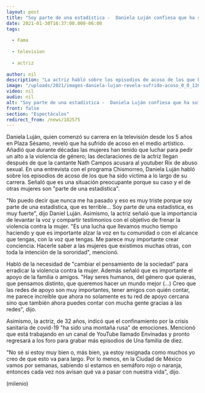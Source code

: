 ```yaml
---
layout: post
title: "Soy parte de una estadística -  Daniela Luján confiesa que ha sufrido de acoso"
date: 2021-01-30T16:37:00.000-06:00
tags:
  
  - Fama
  
  - television
  
  - actriz
  
author: nil
description: "La actriz habló sobre los episodios de acoso de los que ha sido víctima a lo largo de su carrera. "
image: "/uploads/2021/images-daniela-lujan-revela-sufrido-acoso_0_0_1200_747.jpg"
video: nil
audio: nil
alt: "Soy parte de una estadística -  Daniela Luján confiesa que ha sufrido de acoso"
front: false
section: "Espectáculos"
redirect_from: /news/182575
---
```


Daniela Luján, quien comenzó su carrera en la televisión desde los 5 años en Plaza Sésamo, reveló que ha sufrido de acoso en el medio artístico. Añadió que durante décadas las mujeres han tenido que luchar para pedir un alto a la violencia de género; las declaraciones de la actriz llegan después de que la cantante Nath Campos acusara al youtuber Rix de abuso sexual. En una entrevista con el programa Chismorreo, Daniela Luján habló sobre los episodios de acoso de los que ha sido víctima a lo largo de su carrera. Señaló que es una situación preocupante porque su caso y el de otras mujeres son "parte de una estadística". 

"No puedo decir que nunca me ha pasado y eso es muy triste porque soy parte de una estadística, que es terrible... Soy parte de una estadística, es muy fuerte", dijo Daniel Luján.  Asimismo, la actriz señaló que la importancia de levantar la voz y compartir testimonios con el objetivo de frenar la violencia contra la mujer.  "Es una lucha que llevamos mucho tiempo haciendo y que es importante alzar la voz en tu comunidad o con el alcance que tengas, con la voz que tengas. Me parece muy importante crear conciencia. Hacerle saber a las mujeres que existimos muchas otras, con toda la intención de la sororidad", mencionó.  

Habló de la necesidad de "cambiar el pensamiento de la sociedad" para erradicar la violencia contra la mujer. Además señaló que es importante el apoyo de la familia o amigos. 
"Hay seres humanos, del género que quieras, que pensamos distinto, que queremos hacer un mundo mejor (...) Creo que las redes de apoyo son muy importantes, tener amigos con quién contar, me parece increíble que ahora no solamente es tu red de apoyo cercana sino que también ahora puedes contar con mucha gente gracias a las redes", dijo.

Asimismo, la actriz, de 32 años, indicó que el confinamiento por la crisis sanitaria de covid-19 "ha sido una montaña rusa" de emociones. Mencionó que está trabajando en un canal de YouTube llamado Envinadas y pronto regresará a los foro para grabar más episodios de Una familia de diez.

"No sé si estoy muy bien o, más bien, ya estoy resignada como muchos yo creo de que esto va para largo. Por lo menos, en la Ciudad de México vamos por semanas, sabiendo si estamos en semáforo rojo o naranja, entonces cada vez nos avisan qué va a pasar con nuestra vida", dijo.

(milenio)  

